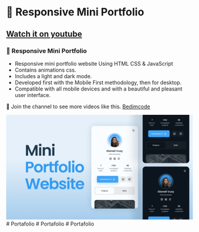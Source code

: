# 💼 Responsive Mini Portfolio
## [Watch it on youtube]()
### 💼 Responsive Mini Portfolio

- Responsive mini portfolio website Using HTML CSS & JavaScript
- Contains animations css.
- Includes a light and dark mode.
- Developed first with the Mobile First methodology, then for desktop.
- Compatible with all mobile devices and with a beautiful and pleasant user interface.

💙 Join the channel to see more videos like this. [Bedimcode](https://www.youtube.com/c/Bedimcode)

![preview img](/preview.png)
#   P o r t a f o l i o 
 
 #   P o r t a f o l i o 
 
 #   P o r t a f o l i o 
 
 